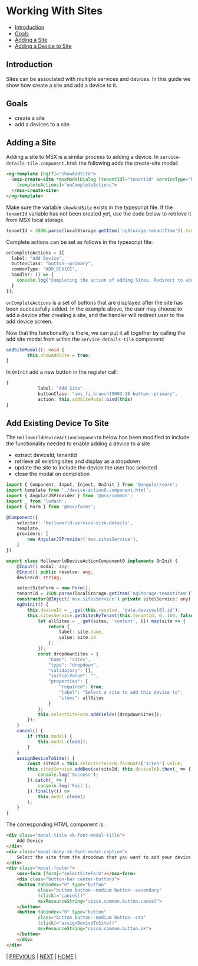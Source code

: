 # Working With Sites
* [Introduction](#introduction)
* [Goals](#goals)
* [Adding a Site](#adding-a-site)
* [Adding a Device to Site](#adding-a-device-to-a-site)


## Introduction
Sites can be associated with multiple services and devices. In this guide we show how create a site and add a device to it.


## Goals
* create a site
* add a devices to a site


## Adding a Site
Adding a site to MSX is a similar process to adding a device. In `service-details-tile.component.html` the following adds the create-site modal:

```html
<ng-template [ngIf]="showAddSite">
  <msx-create-site *msxModalDialog [tenantId]="tenantId" serviceType="helloworld" (close)="showAddSite = false"
    [completeActions]="onCompleteActions">
  </msx-create-site>
</ng-template>
``` 

Make sure the variable `showAddSite` exists in the typescript file. If  the `tenantId` variable has not been created yet, use the code below to retrieve it from MSX local storage.

```typescript
tenantId = JSON.parse(localStorage.getItem('ngStorage-tenantItem')).tenantId;
```

Complete actions can be set as follows in the typescript file:

```typescript
onCompleteActions = [{
  label: "Add Device",
  buttonClass: "button--primary",
  commonType: "ADD_DEVICE",
  handler: () => {
    console.log("Completing the action of adding Sites. Redirect to add device screen"); 
  }
}];
```

`onCompleteActions` is a set of buttons that are displayed after the site has been successfully added.
In the example above, the user may choose to add a device after creating a site, and the handler will redirect user to the add device screen.

Now that the functionality is there, we can put it all together by calling the add site modal from within the `service-details-tile` component:

```typescript
addSiteModal(): void {
		this.showAddSite = true;
}
```

In `OnInit` add a new button in the register call:

```typescript
{
			label: "Add Site",
			buttonClass: "vms_fi_branch19003-16 button--primary",
			action: this.addSiteModal.bind(this)
}
```

## Add Existing Device To Site
The `HelloworldDeviceActionComponent0` below has been modified to include the functionality needed to enable adding a device to a site
- extract deviceId, tenantId
- retrieve all existing sites and display as a dropdown
- update the site to include the device the user has selected
- close the modal on completion

```typescript
import { Component, Input, Inject, OnInit } from '@angular/core';
import template from './device-action0.component.html';
import { AngularJSProvider } from '@msx/common';
import _ from 'lodash';
import { Form } from '@msx/forms';

@Component({
	selector: 'helloworld-service-site-details',
	template,
	providers: [
		new AngularJSProvider('msx.sitesService'),
	]
})

export class HelloworldDeviceActionComponent0 implements OnInit {
	@Input() modal: any;
	@Input() public resolve: any;
	deviceId: string;

	selectSiteForm = new Form();
	tenantId = JSON.parse(localStorage.getItem('ngStorage-tenantItem')).tenantId;
	constructor(@Inject('msx.sitesService') private sitesService: any) { }
	ngOnInit() {
		this.deviceId = _.get(this.resolve, 'data.devices[0].id');
		this.sitesService.getSitesByTenant(this.tenantId, 0, 100, false, false).then(sites => {
			let allSites = _.get(sites, 'content', []).map(site => {
				return {
					label: site.name,
					value: site.id
				};
			});
			const dropdownSites = {
				"name": "sites",
				"type": "dropdown",
				"validators": [],
				"initialValue": "",
				"properties": {
					"required": true,
					"label": "Select a site to add this device to",
					"items": allSites
				}
			};
			this.selectSiteForm.addFields([dropdownSites]);
		});
	}
	cancel() {
		if (this.modal) {
			this.modal.close();
		}
	}
	assignDeviceToSite() {
		const siteId = this.selectSiteForm.formData['sites'].value;
		this.sitesService.addDevice(siteId, this.deviceId).then(_ => {
			console.log('Success');
		}).catch(_ => {
			console.log('Fail');
		}).finally(() =>
			this.modal.close()
		);
	}
}
```

The corresponding HTML component is:
```html
<div class="modal-title sk-font-modal-title">
	Add Device
</div>
<div class="modal-body sk-font-modal-caption">
	Select the site from the dropdown that you want to add your device to
</div>
<div class="modal-footer">
	<msx-form [form]="selectSiteForm"></msx-form>
	<div class="button-bar center-buttons">
    <button tabindex="0" type="button" 
            class="button button--medium button--secondary" 
            (click)="cancel()"
            msxResourceString="cisco.common.button.cancel">
    </button>
    <button tabindex="0" type="button" 
            class="button button--medium button--cta" 
            (click)="assignDeviceToSite()"
            msxResourceString="cisco.common.button.ok">
    </button>
	</div>
</div>
```


| [PREVIOUS](03-working-with-devices.md) | [NEXT](05-routing-in-msx.md) | [HOME](../index.md#angular-user-interface-example) |

